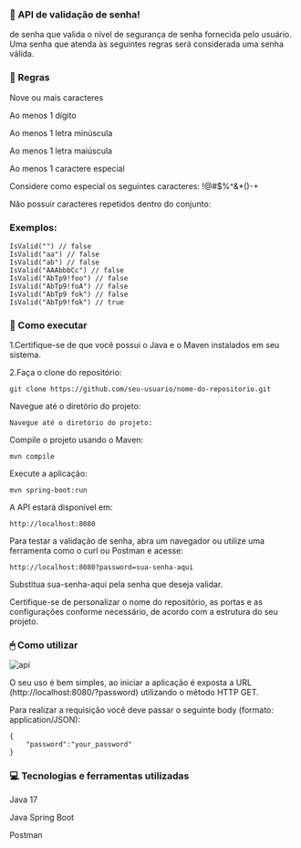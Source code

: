 
### 🔐 API de validação de senha!


de senha que valida o nível de segurança de senha fornecida pelo usuário. Uma senha que atenda às seguintes regras será considerada uma senha válida.



### 📃 Regras

Nove ou mais caracteres

Ao menos 1 dígito

Ao menos 1 letra minúscula

Ao menos 1 letra maiúscula

Ao menos 1 caractere especial

Considere como especial os seguintes caracteres: !@#$%^&*()-+

Não possuir caracteres repetidos dentro do conjunto:

### Exemplos:

```
IsValid("") // false  
IsValid("aa") // false  
IsValid("ab") // false  
IsValid("AAAbbbCc") // false  
IsValid("AbTp9!foo") // false  
IsValid("AbTp9!foA") // false
IsValid("AbTp9 fok") // false
IsValid("AbTp9!fok") // true
```

### 🔨 Como executar

1.Certifique-se de que você possui o Java e o Maven instalados em seu sistema.

2.Faça o clone do repositório:

```
git clone https://github.com/seu-usuario/nome-do-repositorio.git

```
Navegue até o diretório do projeto:
```
Navegue até o diretório do projeto:

```
Compile o projeto usando o Maven:

```
mvn compile

```
Execute a aplicação:

```
mvn spring-boot:run
```
A API estará disponível em:

```
http://localhost:8080
```
Para testar a validação de senha, abra um navegador ou utilize uma ferramenta como o curl ou Postman e acesse:

```
http://localhost:8080?password=sua-senha-aqui

```
Substitua sua-senha-aqui pela senha que deseja validar.

Certifique-se de personalizar o nome do repositório, as portas e as configurações conforme necessário, de acordo com a estrutura do seu projeto.


###  🖱 Como utilizar
![api](https://github.com/Dyllanbr/Password_Validate/assets/125283848/c9b47f24-2fa2-4de7-8947-086e37d28c90)

O seu uso é bem simples, ao iniciar a aplicação é exposta a URL (http://localhost:8080/?password) utilizando o método HTTP GET.

Para realizar a requisição você deve passar o seguinte body (formato: application/JSON):

```
{
	"password":"your_password"
}
```

### 💻 Tecnologias e ferramentas utilizadas

Java 17

Java Spring Boot

Postman
